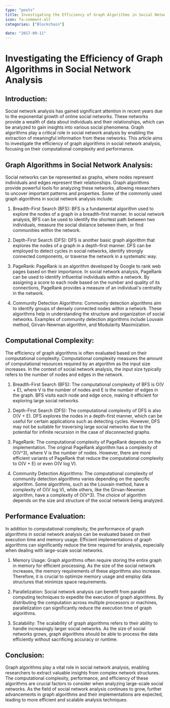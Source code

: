 ```yaml
---
type: "posts"
title: Investigating the Efficiency of Graph Algorithms in Social Network Analysis
icon: fa-comment-alt
categories: ["Blockchain"]

date: "2017-09-11"
---
```




# Investigating the Efficiency of Graph Algorithms in Social Network Analysis

## Introduction:
Social network analysis has gained significant attention in recent years due to the exponential growth of online social networks. These networks provide a wealth of data about individuals and their relationships, which can be analyzed to gain insights into various social phenomena. Graph algorithms play a critical role in social network analysis by enabling the extraction of meaningful information from these networks. This article aims to investigate the efficiency of graph algorithms in social network analysis, focusing on their computational complexity and performance.

## Graph Algorithms in Social Network Analysis:
Social networks can be represented as graphs, where nodes represent individuals and edges represent their relationships. Graph algorithms provide powerful tools for analyzing these networks, allowing researchers to uncover important patterns and properties. Some of the commonly used graph algorithms in social network analysis include:

1. Breadth-First Search (BFS): BFS is a fundamental algorithm used to explore the nodes of a graph in a breadth-first manner. In social network analysis, BFS can be used to identify the shortest path between two individuals, measure the social distance between them, or find communities within the network.

2. Depth-First Search (DFS): DFS is another basic graph algorithm that explores the nodes of a graph in a depth-first manner. DFS can be employed to detect cycles in social networks, identify strongly connected components, or traverse the network in a systematic way.

3. PageRank: PageRank is an algorithm developed by Google to rank web pages based on their importance. In social network analysis, PageRank can be used to identify influential individuals within a network. By assigning a score to each node based on the number and quality of its connections, PageRank provides a measure of an individual's centrality in the network.

4. Community Detection Algorithms: Community detection algorithms aim to identify groups of densely connected nodes within a network. These algorithms help in understanding the structure and organization of social networks. Examples of community detection algorithms include Louvain method, Girvan-Newman algorithm, and Modularity Maximization.

## Computational Complexity:
The efficiency of graph algorithms is often evaluated based on their computational complexity. Computational complexity measures the amount of computational resources required by an algorithm as the input size increases. In the context of social network analysis, the input size typically refers to the number of nodes and edges in the network.

1. Breadth-First Search (BFS): The computational complexity of BFS is O(V + E), where V is the number of nodes and E is the number of edges in the graph. BFS visits each node and edge once, making it efficient for exploring large social networks.

2. Depth-First Search (DFS): The computational complexity of DFS is also O(V + E). DFS explores the nodes in a depth-first manner, which can be useful for certain applications such as detecting cycles. However, DFS may not be suitable for traversing large social networks due to the potential for infinite recursion in the case of disconnected graphs.

3. PageRank: The computational complexity of PageRank depends on the implementation. The original PageRank algorithm has a complexity of O(V^3), where V is the number of nodes. However, there are more efficient variants of PageRank that reduce the computational complexity to O(V + E) or even O(V log V).

4. Community Detection Algorithms: The computational complexity of community detection algorithms varies depending on the specific algorithm. Some algorithms, such as the Louvain method, have a complexity of O(V log V), while others, like the Girvan-Newman algorithm, have a complexity of O(V^3). The choice of algorithm depends on the size and structure of the social network being analyzed.

## Performance Evaluation:
In addition to computational complexity, the performance of graph algorithms in social network analysis can be evaluated based on their execution time and memory usage. Efficient implementations of graph algorithms can significantly reduce the time required for analysis, especially when dealing with large-scale social networks.

1. Memory Usage: Graph algorithms often require storing the entire graph in memory for efficient processing. As the size of the social network increases, the memory requirements of these algorithms also increase. Therefore, it is crucial to optimize memory usage and employ data structures that minimize space requirements.

2. Parallelization: Social network analysis can benefit from parallel computing techniques to expedite the execution of graph algorithms. By distributing the computation across multiple processors or machines, parallelization can significantly reduce the execution time of graph algorithms.

3. Scalability: The scalability of graph algorithms refers to their ability to handle increasingly larger social networks. As the size of social networks grows, graph algorithms should be able to process the data efficiently without sacrificing accuracy or runtime.

## Conclusion:
Graph algorithms play a vital role in social network analysis, enabling researchers to extract valuable insights from complex network structures. The computational complexity, performance, and efficiency of these algorithms are crucial factors to consider when analyzing large-scale social networks. As the field of social network analysis continues to grow, further advancements in graph algorithms and their implementations are expected, leading to more efficient and scalable analysis techniques.